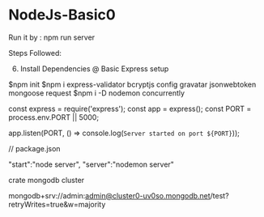 # NodeJs-Basic0

Run it by : npm run server

Steps Followed:

6. Install Dependencies @ Basic Express setup

$npm init
$npm i express-validator bcryptjs config gravatar jsonwebtoken mongoose request
\$npm i -D nodemon concurrently

const express = require('express');
const app = express();
const PORT = process.env.PORT || 5000;

app.listen(PORT, () => console.log(`Server started on port ${PORT}`));

// package.json

"start":"node server",
"server":"nodemon server"

crate mongodb cluster

mongodb+srv://admin:admin@cluster0-uv0so.mongodb.net/test?retryWrites=true&w=majority
